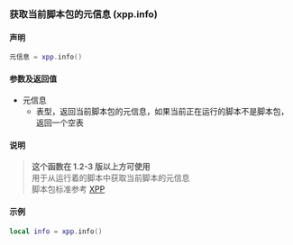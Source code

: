 ### 获取当前脚本包的元信息 (**xpp\.info**)


#### 声明  
```lua
元信息 = xpp.info()
```


#### 参数及返回值  
- 元信息
    - 表型，返回当前脚本包的元信息，如果当前正在运行的脚本不是脚本包，返回一个空表


#### 说明  
> **这个函数在 1\.2\-3 版以上方可使用**  
> 用于从运行着的脚本中获取当前脚本的元信息  
脚本包标准参考 [XPP](/XPP/README.md)  


#### 示例  
```lua
local info = xpp.info()
```